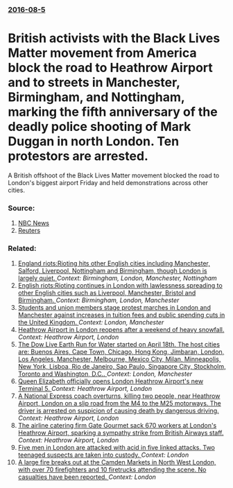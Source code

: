 ### [2016-08-5](/news/2016/08/5/index.md)

# British activists with the Black Lives Matter   movement from America block the road to Heathrow Airport and to streets in Manchester, Birmingham, and Nottingham, marking the fifth anniversary of the deadly police shooting of Mark Duggan in north London. Ten protestors are arrested. 

A British offshoot of the Black Lives Matter movement blocked the road to London&#x27;s biggest airport Friday and held demonstrations across other cities.


### Source:

1. [NBC News](http://www.nbcnews.com/news/nbcblk/black-lives-matter-blocks-roads-london-other-u-k-cities-n623436)
2. [Reuters](http://www.reuters.com/article/us-britain-protest-idUSKCN10G0WI)

### Related:

1. [England riots:Rioting hits other English cities including Manchester, Salford, Liverpool, Nottingham and Birmingham, though London is largely quiet. ](/news/2011/08/10/england-riots-prioting-hits-other-english-cities-including-manchester-salford-liverpool-nottingham-and-birmingham-though-london-is-large.md) _Context: Birmingham, London, Manchester, Nottingham_
2. [English riots:Rioting continues in London with lawlessness spreading to other English cities such as Liverpool, Manchester, Bristol and Birmingham. ](/news/2011/08/9/english-riots-prioting-continues-in-london-with-lawlessness-spreading-to-other-english-cities-such-as-liverpool-manchester-bristol-and-bir.md) _Context: Birmingham, London, Manchester_
3. [Students and union members stage protest marches in London and Manchester against increases in tuition fees and public spending cuts in the United Kingdom. ](/news/2011/01/29/students-and-union-members-stage-protest-marches-in-london-and-manchester-against-increases-in-tuition-fees-and-public-spending-cuts-in-the.md) _Context: London, Manchester_
4. [Heathrow Airport in London reopens after a weekend of heavy snowfall. ](/news/2010/12/20/heathrow-airport-in-london-reopens-after-a-weekend-of-heavy-snowfall.md) _Context: Heathrow Airport, London_
5. [The Dow Live Earth Run for Water started on April 18th. The host cities are: Buenos Aires, Cape Town, Chicago, Hong Kong, Jimbaran, London, Los Angeles, Manchester, Melbourne, Mexico City, Milan, Minneapolis, New York, Lisboa, Rio de Janeiro, Sao Paulo, Singapore City, Stockholm, Toronto and Washington, D.C.. ](/news/2010/04/18/the-dow-live-earth-run-for-water-started-on-april-18th-the-host-cities-are-buenos-aires-cape-town-chicago-hong-kong-jimbaran-london.md) _Context: London, Manchester_
6. [ Queen Elizabeth officially opens London Heathrow Airport's new Terminal 5. ](/news/2008/03/14/queen-elizabeth-officially-opens-london-heathrow-airport-s-new-terminal-5.md) _Context: Heathrow Airport, London_
7. [ A National Express coach overturns, killing two people, near Heathrow Airport, London on a slip road from the M4 to the M25 motorways. The driver is arrested on suspicion of causing death by dangerous driving. ](/news/2007/01/3/a-national-express-coach-overturns-killing-two-people-near-heathrow-airport-london-on-a-slip-road-from-the-m4-to-the-m25-motorways-the.md) _Context: Heathrow Airport, London_
8. [ The airline catering firm Gate Gourmet sack 670 workers at London's Heathrow Airport, sparking a sympathy strike from British Airways staff. ](/news/2005/08/10/the-airline-catering-firm-gate-gourmet-sack-670-workers-at-london-s-heathrow-airport-sparking-a-sympathy-strike-from-british-airways-staff.md) _Context: Heathrow Airport, London_
9. [Five men in London are attacked with acid in five linked attacks. Two teenaged suspects are taken into custody. ](/news/2017/07/13/five-men-in-london-are-attacked-with-acid-in-five-linked-attacks-two-teenaged-suspects-are-taken-into-custody.md) _Context: London_
10. [A large fire breaks out at the Camden Markets in North West London, with over 70 firefighters and 10 firetrucks attending the scene. No casualties have been reported. ](/news/2017/07/10/a-large-fire-breaks-out-at-the-camden-markets-in-north-west-london-with-over-70-firefighters-and-10-firetrucks-attending-the-scene-no-casu.md) _Context: London_
